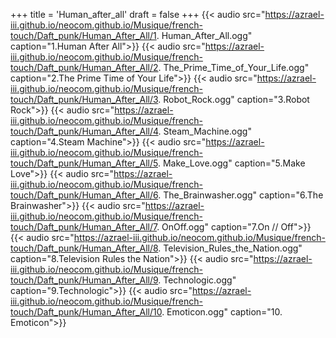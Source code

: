 +++
title = 'Human_after_all'
draft = false
+++
{{< audio src="https://azrael-iii.github.io/neocom.github.io/Musique/french-touch/Daft_punk/Human_After_All/1. Human_After_All.ogg" caption="1.Human After All">}}
{{< audio src="https://azrael-iii.github.io/neocom.github.io/Musique/french-touch/Daft_punk/Human_After_All/2. The_Prime_Time_of_Your_Life.ogg" caption="2.The Prime Time of Your Life">}}
{{< audio src="https://azrael-iii.github.io/neocom.github.io/Musique/french-touch/Daft_punk/Human_After_All/3. Robot_Rock.ogg" caption="3.Robot Rock">}}
{{< audio src="https://azrael-iii.github.io/neocom.github.io/Musique/french-touch/Daft_punk/Human_After_All/4. Steam_Machine.ogg" caption="4.Steam Machine">}}
{{< audio src="https://azrael-iii.github.io/neocom.github.io/Musique/french-touch/Daft_punk/Human_After_All/5. Make_Love.ogg" caption="5.Make Love">}}
{{< audio src="https://azrael-iii.github.io/neocom.github.io/Musique/french-touch/Daft_punk/Human_After_All/6. The_Brainwasher.ogg" caption="6.The Brainwasher">}}
{{< audio src="https://azrael-iii.github.io/neocom.github.io/Musique/french-touch/Daft_punk/Human_After_All/7. OnOff.ogg" caption="7.On // Off">}}
{{< audio src="https://azrael-iii.github.io/neocom.github.io/Musique/french-touch/Daft_punk/Human_After_All/8. Television_Rules_the_Nation.ogg" caption="8.Television Rules the Nation">}}
{{< audio src="https://azrael-iii.github.io/neocom.github.io/Musique/french-touch/Daft_punk/Human_After_All/9. Technologic.ogg" caption="9.Technologic">}}
{{< audio src="https://azrael-iii.github.io/neocom.github.io/Musique/french-touch/Daft_punk/Human_After_All/10. Emoticon.ogg" caption="10. Emoticon">}}